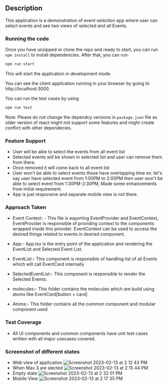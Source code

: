 ## Description

This application is a demonstration of event selection app where user can select events and see two views of selected and all Events.

### Running the code

Once you have unzipped or clone the repo and ready to start, you can run `npm install` to install dependencies. After that, you can run:

```bash
npm run start
```

This will start the application in development mode.

You can see the client application running in your browser by going to http://localhost:3000.

You can run the test cases by using

```bash
npm run test
```

Note: Please do not change the dependcy versions in `package.json` file as older version of react might not support some features and might create conflict with other dependecies.

### Feature Support

-   User will be able to select the events from all event list
-   Selected events will be shown in selected list and user can remove them from there.
-   Once removed it will come back to all event list
-   User won't be able to select events those have overlapping time ex: let's say user have selected event from 1:00PM to 2:00PM then user won't be able to select event from 1:30PM-2:30PM, Made some enhancements from initial requirement.
-   App is just responsive and separate mobile view is not there.

### Approach Taken 

-   Event Context: - This file is exporting EventProvider and EventContext, EventProvider is responsible of providing context to the components wrapped inside this provider. EventContext can be used to access the desired things related to events in desired component.

-   App:- App.tsx is the entry point of the application and rendering the EventList and Selected Event List.

-   EventList:- This component is responsible of handling list of all Events which will call EventCard internally

-   SelectedEventList:- This component is responsible to render the Selected Events.

-   molecules:- This folder contains the molecules which are build using atoms like EventCard[button + card]

-   Atoms:- This folder contains all the common component and modular component used

### Test Coverage

-   All UI components and common components have unit test cases written with all major usecases covered.

### Screenshot of different states

-   Web view of application
    ![Screenshot 2023-02-13 at 2 12 43 PM](https://user-images.githubusercontent.com/19689620/218421219-3e059571-75fb-49da-abc9-86ef5d7f0b7e.png)
-   When Max 3 are slected
    ![Screenshot 2023-02-13 at 2 15 44 PM](https://user-images.githubusercontent.com/19689620/218421376-da80c6f7-a332-4cad-bab3-0102002ba768.png)
-   Empty state
    ![Screenshot 2023-02-13 at 2 32 01 PM](https://user-images.githubusercontent.com/19689620/218421441-0ef54b20-9950-4cbb-8927-47222c77f0d9.png)
-   Mobile View
    ![Screenshot 2023-02-13 at 2 17 35 PM](https://user-images.githubusercontent.com/19689620/218421501-218f2cf4-1261-4d53-b4c6-c702a7322df5.png)
